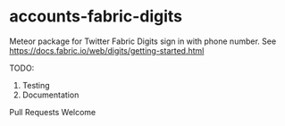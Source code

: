 # accounts-fabric-digits
Meteor package for Twitter Fabric Digits sign in with phone number.  See https://docs.fabric.io/web/digits/getting-started.html


TODO: 
1. Testing
2. Documentation

Pull Requests Welcome
